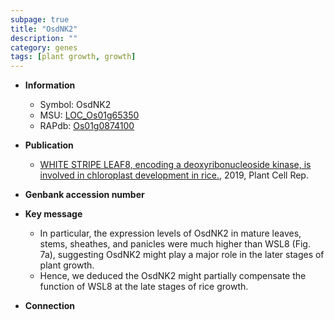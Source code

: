 ```yaml
---
subpage: true
title: "OsdNK2"
description: ""
category: genes
tags: [plant growth, growth]
---
```


* **Information**  
    + Symbol: OsdNK2  
    + MSU: [LOC_Os01g65350](http://rice.plantbiology.msu.edu/cgi-bin/ORF_infopage.cgi?orf=LOC_Os01g65350)  
    + RAPdb: [Os01g0874100](http://rapdb.dna.affrc.go.jp/viewer/gbrowse_details/irgsp1?name=Os01g0874100)  

* **Publication**  
    + [WHITE STRIPE LEAF8, encoding a deoxyribonucleoside kinase, is involved in chloroplast development in rice.](http://www.ncbi.nlm.nih.gov/pubmed?term=WHITE+STRIPE+LEAF8,+encoding+a+deoxyribonucleoside+kinase,+is+involved+in+chloroplast+development+in+rice.%5BTitle%5D), 2019, Plant Cell Rep.

* **Genbank accession number**  

* **Key message**  
    + In particular, the expression levels of OsdNK2 in mature leaves, stems, sheathes, and panicles were much higher than WSL8 (Fig. 7a), suggesting OsdNK2 might play a major role in the later stages of plant growth.
    + Hence, we deduced the OsdNK2 might partially compensate the function of WSL8 at the late stages of rice growth.

* **Connection**  



